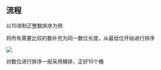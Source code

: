 ## 流程

以10进制正整数排序为例

将所有需要比较的数补充为同一数位长度，从最低位开始进行排序

![](https://pic1.zhimg.com/80/v2-91688cea2d96b766d3aff39dc0edeeb8_720w.jpg)

对数位进行排序一般采用桶排，正好10个桶

